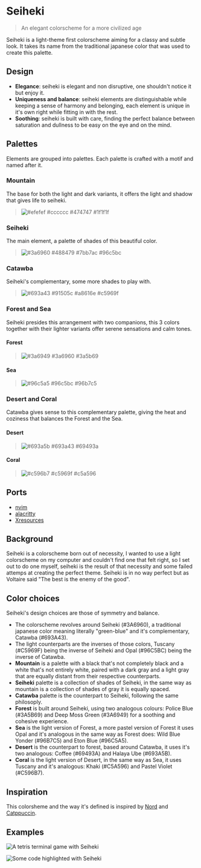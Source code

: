 # Seiheki
> An elegant colorscheme for a more civilized age

Seiheki is a light-theme first colorscheme aiming for a classy and subtle look. It takes its name from the traditional japanese color that was used to create this palette.

## Design

 - **Elegance**: seiheki is elegant and non disruptive, one shouldn't notice it but enjoy it.
 - **Uniqueness and balance**: seiheki elements are distinguishable while keeping a sense of harmony and belonging, each element is unique in it's own right while fitting in with the rest.
 - **Soothing**: seiheki is built with care, finding the perfect balance between saturation and dullness to be easy on the eye and on the mind.

## Palettes

Elements are grouped into palettes. Each palette is crafted with a motif and named after it.

### Mountain

The base for both the light and dark variants, it offers the light and shadow that gives life to seiheki.

> ![ #efefef #cccccc #474747 #1f1f1f ](rss/palettes/mountain-palette.png)

### Seiheki

The main element, a palette of shades of this beautiful color.

> ![ #3a6960 #488479 #7bb7ac #96c5bc ](rss/palettes/seiheki-palette.png)

### Catawba

Seiheki's complementary, some more shades to play with.

> ![ #693a43 #91505c #a8616e #c5969f ](rss/palettes/catawba-palette.png)

### Forest and Sea

Seiheki presides this arrangement with two companions, this 3 colors together with their lighter variants offer serene sensations and calm tones.

#### Forest

> ![ #3a6949 #3a6960 #3a5b69 ](rss/palettes/forest-palette.png)

#### Sea

> ![ #96c5a5 #96c5bc #96b7c5 ](rss/palettes/sea-palette.png)

### Desert and Coral

Catawba gives sense to this complementary palette, giving the heat and coziness that balances the Forest and the Sea.

#### Desert

> ![ #693a5b #693a43 #69493a ](rss/palettes/desert-palette.png)

#### Coral

> ![ #c596b7 #c5969f #c5a596 ](rss/palettes/coral-palette.png)

## Ports

 - [nvim](https://github.com/delightfulagony/seiheki-nvim)
 - [alacritty](https://github.com/delightfulagony/seiheki-alacritty)
 - [Xresources](https://github.com/delightfulagony/seiheki-xresources)

## Background

Seiheki is a colorscheme born out of necessity, I wanted to use a light colorscheme on my computer and couldn't find one that felt right, so I set out to do one myself, seiheki is the result of that necessity and some failed attemps at creating the perfect theme. Seiheki is in no way perfect but as Voltaire said "The best is the enemy of the good".

## Color choices

Seiheki's design choices are those of symmetry and balance.

 - The colorscheme revolves around Seiheki (#3A6960), a traditional japanese color meaning literally "green-blue" and it's complementary, Catawba (#693A43).
 - The light counterparts are the inverses of those colors, Tuscany (#C5969F) being the inverse of Seiheki and Opal (#96C5BC) being the inverse of Catawba.
 - **Mountain** is a palette with a black that's not completely black and a white that's not entirely white, paired with a dark gray and a light gray that are equally distant from their respective counterparts.
 - **Seiheki** palette is a collection of shades of Seiheki, in the same way as mountain is a collection of shades of gray it is equally spaced.
 - **Catawba** palette is the counterpart to Seiheki, following the same philosoply.
 - **Forest** is built around Seiheki, using two analogous colours: Police Blue (#3A5B69) and Deep Moss Green (#3A6949) for a soothing and cohesive experience.
 - **Sea** is the light version of Forest, a more pastel version of Forest it uses Opal and it's analogous in the same way as Forest does: Wild Blue Yonder (#96B7C5) and Eton Blue (#96C5A5).
 - **Desert** is the counterpart to forest, based around Catawba, it uses it's two analogous: Coffee (#69493A) and Halaya Ube (#693A5B).
 - **Coral** is the light version of Desert, in the same way as Sea, it uses Tuscany and it's analogous: Khaki (#C5A596) and Pastel Violet (#C596B7).

## Inspiration

This colorsheme and the way it's defined is inspired by [Nord](https://github.com/arcticicestudio/nord) and [Catppuccin](https://github.com/catppuccin/catppuccin).

## Examples

![A tetris terminal game with Seiheki](rss/previews/seiheki-tetris.png)

![Some code highlighted with Seiheki](rss/previews/seiheki-vim.png)

